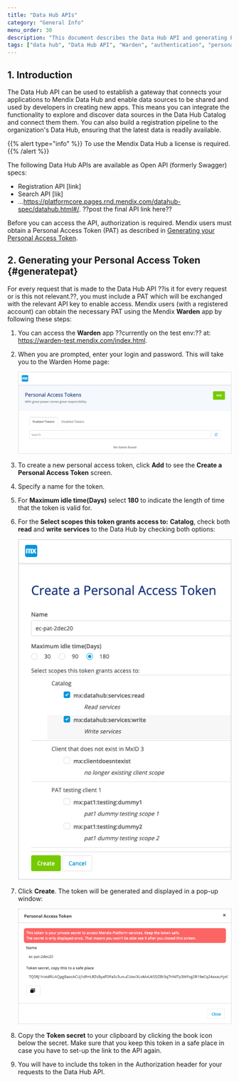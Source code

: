 ```yaml
---
title: "Data Hub APIs"
category: "General Info"
menu_order: 30
description: "This document describes the Data Hub API and generating PAT."
tags: ["data hub", "Data Hub API", "Warden", "authentication", "personal access token"]
---
```


## 1. Introduction

The Data Hub API can be used to establish a gateway that connects your applications to Mendix Data Hub and enable data sources to be shared and used by developers in creating new apps. This means you can integrate the  functionality to explore and discover data sources in the Data Hub Catalog and connect them them. You can also build a registration pipeline to the organization's Data Hub, ensuring that the latest data is readily available.

{{% alert type="info" %}}
To use the Mendix Data Hub a license is required.
{{% /alert %}}

The following Data Hub APIs are available as Open API (formerly Swagger) specs:

* Registration API [link]
* Search API [lik] 
* ...https://platformcore.pages.rnd.mendix.com/datahub-spec/datahub.html#/.  ??post the final API link here??

Before you can access the API,  authorization is required. Mendix users must obtain a Personal Access Token (PAT) as described in [Generating your Personal Access Token](#generatepat).

## 2. Generating your Personal Access Token {#generatepat}

For every request that is made to the Data Hub API ??is it for every request or is this not relevant.??, you must include a PAT which will be exchanged with the relevant API key to enable access. Mendix users (with a registered account) can obtain the necessary PAT using the Mendix **Warden** app by following these steps: 

1. You can access the **Warden** app ??currently on the test env:?? at:  https://warden-test.mendix.com/index.html. 

2. When you are prompted, enter your login and password. This will take you to the Warden Home page:

   ![Warden Home Screen](attachments/register-api/warden-home-screen.png)

3. To create a new personal access token, click **Add** to see the **Create a Personal Access Token** screen. 

4. Specify a name for the token.

5. For **Maximum idle time(Days)** select **180** to indicate the length of time that the token is valid for.

6. For the **Select scopes this token grants access to:** **Catalog**, check both **read** and **write** **services** to the Data Hub by checking both options:

   ![create token home](attachments/register-api/create-pat-token.png)

7. Click **Create**. The token will be generated and displayed in a pop-up window:

   ![generated token](attachments/register-api/generated-pat-token.png)

8. Copy  the **Token secret** to your clipboard by clicking the book icon below the secret. Make sure that you keep this token in a safe place in case you have to set-up the link to the API again.

9. You will have to include ths token in the Authorization header for your requests to the Data Hub API.


